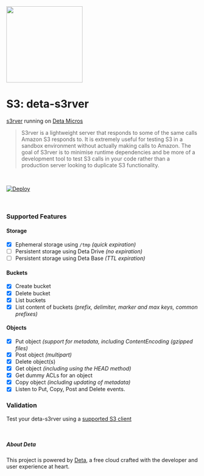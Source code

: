 <img src="https://docs.deta.sh/img/logo.svg" width=200>

# S3: deta-s3rver
[s3rver](https://github.com/jamhall/s3rver) running on [Deta Micros](https://www.deta.sh/)

> S3rver is a lightweight server that responds to some of the same calls Amazon S3 responds to. It is extremely useful for testing S3 in a sandbox environment without actually making calls to Amazon. The goal of S3rver is to minimise runtime dependencies and be more of a development tool to test S3 calls in your code rather than a production server looking to duplicate S3 functionality.

<br>

[![Deploy](https://button.deta.dev/1/svg)](https://go.deta.dev/deploy?repo=https://github.com/lmangani/deta-s3rver)

<br>

### Supported Features
#### Storage
- [x] Ephemeral storage using `/tmp` _(quick expiration)_
- [ ] Persistent storage using Deta Drive _(no expiration)_
- [ ] Persistent storage using Deta Base _(TTL expiration)_
#### Buckets
- [x] Create bucket
- [x] Delete bucket
- [x] List buckets
- [x] List content of buckets _(prefix, delimiter, marker and max keys, common prefixes)_
#### Objects
- [x] Put object _(support for metadata, including ContentEncoding (gzipped files)_
- [x] Post object _(multipart)_
- [x] Delete object(s)
- [x] Get object _(including using the HEAD method)_
- [x] Get dummy ACLs for an object
- [x] Copy object _(including updating of metadata)_
- [x] Listen to Put, Copy, Post and Delete events.

### Validation
Test your deta-s3rver using a [supported S3 client](https://github.com/jubos/fake-s3/wiki/Supported-Clients)

<br>

##### About Deta 
This project is powered by [Deta](https://deta.sh), a free cloud crafted with the developer and user experience at heart.
